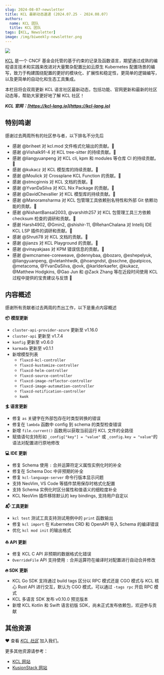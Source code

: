 ```yaml
---
slug: 2024-08-07-newsletter
title: KCL 最新动态速递 (2024.07.25 - 2024.08.07)
authors:
  name: KCL 团队
  title: KCL 团队
tags: [KCL, Newsletter]
image: /img/biweekly-newsletter.png
---
```


![](/img/biweekly-newsletter-zh.png)

[KCL](https://github.com/kcl-lang) 是一个 CNCF 基金会托管的基于约束的记录及函数语言，期望通过成熟的编程语言技术和实践来改进对大量繁杂配置比如云原生 Kubernetes 配置场景的编写，致力于构建围绕配置的更好的模块化、扩展性和稳定性，更简单的逻辑编写，以及更简单的自动化和生态工具集成。

本栏目将会双周更新 KCL 语言社区最新动态，包括功能、官网更新和最新的社区动态等，帮助大家更好地了解 KCL 社区！

**_KCL 官网：[https://kcl-lang.io](https://kcl-lang.io)_**

## 特别鸣谢

感谢过去两周所有的社区参与者，以下排名不分先后

- 感谢 @briheet 对 kcl.mod 文件格式化输出的贡献。🙌
- 感谢 @Vishalk91-4 对 KCL tree-sitter 的持续贡献。🙌
- 感谢 @liangyuanpeng 对 KCL cli, kpm 和 modules 等仓库 CI 的持续贡献。🙌
- 感谢 @kukacz 对 KCL 模型库的持续贡献。🙌
- 感谢 @Moulick 对 Crossplane KCL Function 的贡献。🙌
- 感谢 @stmcginnis 对 KCL 文档的贡献。🙌
- 感谢 @YvanDaSilva 对 KCL Nix Package 的贡献。🙌
- 感谢 @DavidChevallier 对 KCL 模型库的持续贡献。🙌
- 感谢 @Manoramsharma 对 KCL 包管理工具依赖别名特性和外部 Git 依赖功能的贡献。🙌
- 感谢 @NishantBansal2003, @varshith257 对 KCL 包管理工具三方依赖 checksum 检查的调研和贡献。🙌
- 感谢 Harsh4902, @Gmin2, @shishir-11, @RehanChalana 对 Intellij IDE KCL LSP 插件的调研和贡献。🙌
- 感谢 @Shruti78 对 KCL 文档的贡献。🙌
- 感谢 @jianzs 对 KCL Playground 的贡献。🙌
- 感谢 @vinayakjaas 对 KPM 错误信息的贡献。🙌
- 感谢 @wmcnamee-coreweave, @dennybaa, @bozaro, @eshepelyuk, @liangyuanpeng, @vietanhtwdk, @hoangndst, @sschne, @patpicos, @metacoma, @YvanDaSilva, @ovk, @karlderkaefer, @kukacz, @Matthew Hodgkins, @Gao Jun 和 @Zack Zhang 等在近段时间使用 KCL 过程中提供的宝贵建议与反馈 🙌

## 内容概述

感谢所有贡献者过去两周的杰出工作，以下是重点内容概述

**📦️ 模型更新**

- `cluster-api-provider-azure` 更新至 v1.16.0
- `cluster-api` 更新至 v1.7.4
- `konfig` 更新至 v0.6.0
- `karmada` 更新至 v0.1.1
- 新增模型列表
  - `fluxcd-kcl-controller`
  - `fluxcd-kustomize-controller`
  - `fluxcd-helm-controller`
  - `fluxcd-source-controller`
  - `fluxcd-image-reflector-controller`
  - `fluxcd-image-automation-controller`
  - `fluxcd-notification-controller`
  - `kwok`

**🏄 语言更新**

- 修复 `as` 关键字在外部包存在时类型转换的错误
- 修复在 `lambda` 函数中 config 到 schema 的类型检查错误
- 新增 `file.current()` 函数用以获取当前运行 KCL 文件的全路径
- 赋值语句支持形如 `_config["key"] = "value"` 或 `_config.key = "value"`的语法对配置进行原地修改

**💻 IDE 更新**

- 修复 Schema 使用 `:` 合并运算符定义属性实例化时的补全
- 修复在 Schema Doc 中非预期的补全
- 修复 `kcl-language-server` 命令行版本显示问题
- 支持 NeoVim, VS Code 等插件禁用保存时格式化配置
- 支持 Schema 实例化时区分属性和值语义的细粒度补全
- KCL NeoVim 插件移除默认的 key bindings, 支持用户自定以

**📬️ 工具更新**

- `kcl test` 测试工具支持测试用例中的 `print` 函数输出
- 修复 `kcl import` 在 Kubernetes CRD 和 OpenAPI 导入 Schema 的编译错误
- 优化 `kcl mod init` 的输出格式

**⛵️ API 更新**

- 修复 KCL C API 非预期的数据格式化错误
- `OverrideFile` API 支持使用 `:` 合并运算符在编译时对配置进行自动合并修改

**🔥 SDK 更新**

- KCL Go SDK 支持通过 build tags 区分以 RPC 模式还是 CGO 模式与 KCL 核心 Rust API 进行交互，默认为 CGO 模式，可以通过 `-tags rpc` 开启 RPC 模式
- KCL 多语言 SDK 发布 v0.10.0 预览版本
- 新增 KCL Kotlin 和 Swift 语言初版 SDK，尚未正式发布依赖包，欢迎参与贡献

## 其他资源

❤️ 查看 _[KCL 社区](https://github.com/kcl-lang/community)_ 加入我们。

更多其他资源请参考：

- [KCL 网站](https://kcl-lang.io/)
- [KusionStack 网站](https://kusionstack.io/)
